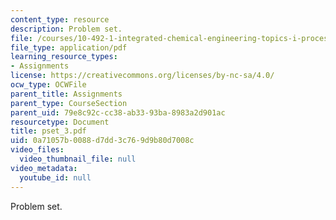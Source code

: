 ```yaml
---
content_type: resource
description: Problem set.
file: /courses/10-492-1-integrated-chemical-engineering-topics-i-process-control-by-design-fall-2004/0a71057b0088d7dd3c769d9b80d7008c_pset_3.pdf
file_type: application/pdf
learning_resource_types:
- Assignments
license: https://creativecommons.org/licenses/by-nc-sa/4.0/
ocw_type: OCWFile
parent_title: Assignments
parent_type: CourseSection
parent_uid: 79e8c92c-cc38-ab33-93ba-8983a2d901ac
resourcetype: Document
title: pset_3.pdf
uid: 0a71057b-0088-d7dd-3c76-9d9b80d7008c
video_files:
  video_thumbnail_file: null
video_metadata:
  youtube_id: null
---
```

Problem set.